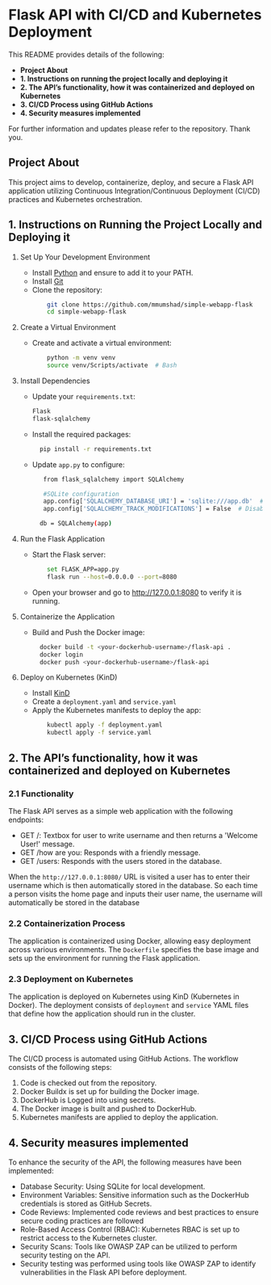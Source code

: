#  Flask API with CI/CD and Kubernetes Deployment

 This README provides details of the following:

- **Project About** 
- **1. Instructions on running the project locally and deploying it**
- **2. The API’s functionality, how it was containerized and deployed on Kubernetes**
- **3. CI/CD Process using GitHub Actions**
- **4. Security measures implemented**

For further information and updates please refer to the repository. Thank you.
  
## Project About 
This project aims to develop, containerize, deploy, and secure a Flask API application utilizing Continuous Integration/Continuous Deployment (CI/CD) practices and Kubernetes orchestration.

## 1. Instructions on Running the Project Locally and Deploying it
1.	Set Up Your Development Environment

  	- Install [Python](https://www.python.org/downloads/) and ensure to add it to your PATH.
  	- Install [Git](https://git-scm.com/downloads)
    - Clone the repository:
      ```bash
          git clone https://github.com/mmumshad/simple-webapp-flask
          cd simple-webapp-flask
      ```
2. Create a Virtual Environment
   - Create and activate a virtual environment:
      ```bash
          python -m venv venv
          source venv/Scripts/activate  # Bash
      ```
3. Install Dependencies
   - Update your `requirements.txt`:
      ```bash
      Flask
      flask-sqlalchemy
      ```
    - Install the required packages:
       ```bash
         pip install -r requirements.txt
       ```
    - Update `app.py` to configure:
       ```bash
          from flask_sqlalchemy import SQLAlchemy
       
          #SQLite configuration
          app.config['SQLALCHEMY_DATABASE_URI'] = 'sqlite:///app.db'  # Create an SQLite database named app.db
          app.config['SQLALCHEMY_TRACK_MODIFICATIONS'] = False  # Disable track modifications for performance

         db = SQLAlchemy(app)     
       ```
4.	Run the Flask Application
    - Start the Flask server:
      ```bash
          set FLASK_APP=app.py
          flask run --host=0.0.0.0 --port=8080
      ```
    - Open your browser and go to http://127.0.0.1:8080 to verify it is running.
5. Containerize the Application
    - Build and Push the Docker image:
      ```bash
        docker build -t <your-dockerhub-username>/flask-api .
        docker login
        docker push <your-dockerhub-username>/flask-api
      ```
6.	Deploy on Kubernetes (KinD)
    - Install [KinD](https://kind.sigs.k8s.io/)
    - Create a `deployment.yaml` and `service.yaml`
    - Apply the Kubernetes manifests to deploy the app:
      ```bash
          kubectl apply -f deployment.yaml
          kubectl apply -f service.yaml
      ```

## 2. The API’s functionality, how it was containerized and deployed on Kubernetes
 ### 2.1 Functionality
 The Flask API serves as a simple web application with the following endpoints:
 - GET /: Textbox for user to write username and then returns a 'Welcome User!' message.
 - GET /how are you: Responds with a friendly message.
 - GET /users: Responds with the users stored in the database.
   
When the `http://127.0.0.1:8080/` URL is visited a user has to enter their username which is then automatically stored in the database. So each time a person visits the home page and inputs their user name, the username will automatically be stored in the database

 ### 2.2 Containerization Process
  The application is containerized using Docker, allowing easy deployment across various environments. The `Dockerfile` specifies the base image and sets up the environment for running the Flask application.
 ### 2.3 Deployment on Kubernetes
 The application is deployed on Kubernetes using KinD (Kubernetes in Docker). The deployment consists of `deployment` and `service` YAML files that define how the application should run in the cluster.

 ## 3. CI/CD Process using GitHub Actions
 
 The CI/CD process is automated using GitHub Actions. The workflow consists of the following steps:
  1.	Code is checked out from the repository.
  2.	Docker Buildx is set up for building the Docker image.
  3.	DockerHub is Logged into using secrets.
  4.	The Docker image is built and pushed to DockerHub.
  5.	Kubernetes manifests are applied to deploy the application.

 ## 4. Security measures implemented
 
 To enhance the security of the API, the following measures have been implemented:

  - Database Security: Using SQLite for local development.
  - Environment Variables: Sensitive information such as the DockerHub credentials is stored as GitHub Secrets.
  - Code Reviews: Implemented code reviews and best practices to ensure secure coding practices are followed
  - Role-Based Access Control (RBAC): Kubernetes RBAC is set up to restrict access to the Kubernetes cluster.
  - Security Scans: Tools like OWASP ZAP can be utilized to perform security testing on the API.
  - Security testing was performed using tools like OWASP ZAP to identify vulnerabilities in the Flask API before deployment.
